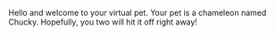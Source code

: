 Hello and welcome to your virtual pet.
Your pet is a chameleon named Chucky.
Hopefully, you two will hit it off right away!